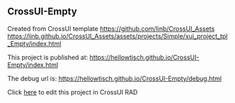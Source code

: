 ## CrossUI-Empty
Created from CrossUI template https://github.com/linb/CrossUI_Assets
                                                     https://linb.github.io/CrossUI_Assets/assets/projects/Simple/xui_project_tpl_Empty/index.html

This project is published at: https://hellowtisch.github.io/CrossUI-Empty/index.html

The debug url is: https://hellowtisch.github.io/CrossUI-Empty/debug.html

Click [here](https://crossui.com/RADGithub/#!from=github&owner=hellowtisch&repo=CrossUI-Empty) to edit this project in CrossUI RAD
